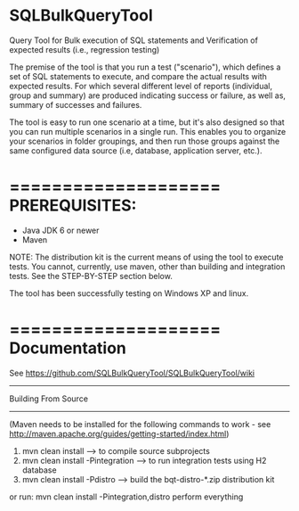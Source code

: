 SQLBulkQueryTool
================

Query Tool for Bulk execution of SQL statements and Verification of expected results (i.e., regression testing) 

The premise of the tool is that you run a test ("scenario"), which defines a set of SQL statements to execute, and
compare the actual results with expected results.  For which several different level of reports (individual, group and summary)
are produced indicating success or failure, as well as, summary of successes and failures.

The tool is easy to run one scenario at a time, but it's also designed so that you can run multiple scenarios
in a single run.  This enables you to organize your scenarios in folder groupings, and then run those groups against the 
same configured data source (i.e, database, application server, etc.).

====================
PREREQUISITES:
====================
- Java JDK 6 or newer
- Maven

NOTE:  The distribution kit is the current means of using the tool to execute tests.  You cannot, currently, use maven,
other than building and integration tests.   See the STEP-BY-STEP section below.

The tool has been successfully testing on Windows XP and linux.

====================
Documentation
====================
See https://github.com/SQLBulkQueryTool/SQLBulkQueryTool/wiki


**************************
  Building From Source
**************************

(Maven needs to be installed for the following commands to work - see http://maven.apache.org/guides/getting-started/index.html)

1.  mvn clean install               --> to compile source subprojects
2.  mvn clean install -Pintegration --> to run integration tests using H2 database
3.  mvn clean install -Pdistro      --> build the bqt-distro-*.zip distribution kit

or run:  mvn clean install -Pintegration,distro perform everything
